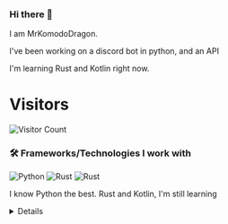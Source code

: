 ### Hi there 👋


I am MrKomodoDragon.

I've been working on a discord bot in python, and an API

I'm learning Rust and Kotlin right now.




# Visitors
![Visitor Count](https://profile-counter.glitch.me/%7BMrKomodoDragon%7D/count.svg)

### 🛠 Frameworks/Technologies I work with
<img alt="Python" src="https://img.shields.io/badge/python%20-%2314354C.svg?&style=for-the-badge&logo=python&logoColor=white"/> <img alt="Rust" src="https://img.shields.io/badge/rust%20-%2314354C.svg?&style=for-the-badge&logo=rust&logoColor=white"/> <img alt="Rust" src="https://img.shields.io/badge/kotlin%20-%2314354C.svg?&style=for-the-badge&logo=kotlin&logoColor=white"/>

I know Python the best. Rust and Kotlin, I'm still learning

<details>
# My Stats
[![Anurag's github stats](https://github-readme-stats.vercel.app/api?username=MrKomodoDragon)](https://github.com/anuraghazra/github-readme-stats)

# Languages I Use
![Top Langs](https://github-readme-stats.vercel.app/api/top-langs/?username=MrKomodoDragon&theme=tokyonight)

# Some more stats
<!--START_SECTION:waka-->
![Profile Views](http://img.shields.io/badge/Profile%20Views-36-blue)

**🐱 My Github Data** 

> 🏆 271 Contributions in the Year 2021
 > 
> 📦 42.6 kB Used in Github's Storage 
 > 
> 🚫 Not Opted to Hire
 > 
> 📜 41 Public Repositories 
 > 
> 🔑 2 Private Repositories  
 > 
**I'm an Early 🐤** 

```text
🌞 Morning    93 commits     ██████████░░░░░░░░░░░░░░░   42.08% 
🌆 Daytime    83 commits     █████████░░░░░░░░░░░░░░░░   37.56% 
🌃 Evening    44 commits     █████░░░░░░░░░░░░░░░░░░░░   19.91% 
🌙 Night      1 commits      ░░░░░░░░░░░░░░░░░░░░░░░░░   0.45%

```
📅 **I'm Most Productive on Tuesday** 

```text
Monday       22 commits     ██░░░░░░░░░░░░░░░░░░░░░░░   9.95% 
Tuesday      50 commits     █████░░░░░░░░░░░░░░░░░░░░   22.62% 
Wednesday    29 commits     ███░░░░░░░░░░░░░░░░░░░░░░   13.12% 
Thursday     28 commits     ███░░░░░░░░░░░░░░░░░░░░░░   12.67% 
Friday       50 commits     █████░░░░░░░░░░░░░░░░░░░░   22.62% 
Saturday     16 commits     █░░░░░░░░░░░░░░░░░░░░░░░░   7.24% 
Sunday       26 commits     ███░░░░░░░░░░░░░░░░░░░░░░   11.76%

```


📊 **This Week I Spent My Time On** 

```text
⌚︎ Time Zone: America/Los_Angeles

💬 Programming Languages: 
Python                   3 hrs 50 mins       ██████████████░░░░░░░░░░░   59.04% 
JavaScript               1 hr 52 mins        ███████░░░░░░░░░░░░░░░░░░   28.74% 
C                        18 mins             █░░░░░░░░░░░░░░░░░░░░░░░░   4.67% 
Rust                     15 mins             █░░░░░░░░░░░░░░░░░░░░░░░░   3.9% 
JSON                     8 mins              ░░░░░░░░░░░░░░░░░░░░░░░░░   2.15%

🔥 Editors: 
VS Code                  6 hrs 30 mins       █████████████████████████   100.0%

🐱‍💻 Projects: 
js-cord                  1 hr 55 mins        ███████░░░░░░░░░░░░░░░░░░   29.52% 
sir-komodobot            1 hr 51 mins        ███████░░░░░░░░░░░░░░░░░░   28.57% 
2.0                      1 hr 44 mins        ██████░░░░░░░░░░░░░░░░░░░   26.87% 
cython-test              26 mins             █░░░░░░░░░░░░░░░░░░░░░░░░   6.82% 
Unknown Project          14 mins             █░░░░░░░░░░░░░░░░░░░░░░░░   3.83%

💻 Operating System: 
Mac                      6 hrs 30 mins       █████████████████████████   100.0%

```

**I Mostly Code in Python** 

```text
Python                   9 repos             ████████████░░░░░░░░░░░░░   50.0% 
Rust                     3 repos             ████░░░░░░░░░░░░░░░░░░░░░   16.67% 
Java                     1 repo              █░░░░░░░░░░░░░░░░░░░░░░░░   5.56% 
HTML                     1 repo              █░░░░░░░░░░░░░░░░░░░░░░░░   5.56% 
Shell                    1 repo              █░░░░░░░░░░░░░░░░░░░░░░░░   5.56%

```


**Timeline**

![Chart not found](https://raw.githubusercontent.com/MrKomodoDragon/MrKomodoDragon/main/charts/bar_graph.png) 


<!--END_SECTION:waka-->
</details>
